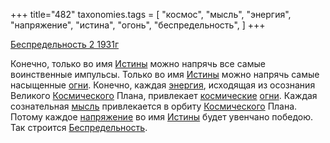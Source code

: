 +++
title="482"
taxonomies.tags = [
 "космос",
 "мысль",
 "энергия",
 "напряжение",
 "истина",
 "огонь",
 "беспредельность",
]
+++

[Беспредельность 2 1931г](/agni/1931)

Конечно, только во имя [Истины](/tags/истина) можно напрячь все самые воинственные импульсы. Только во имя [Истины](/tags/истина) можно напрячь самые насыщенные [огни](/tags/огонь). Конечно, каждая [энергия](/tags/энергия), исходящая из осознания Великого [Космического](/tags/космос) Плана, привлекает [космические](/tags/космос) [огни](/tags/огонь). Каждая сознательная [мысль](/tags/мысль) привлекается в орбиту [Космического](/tags/космос) Плана. Потому каждое [напряжение](/tags/напряжение) во имя [Истины](/tags/истина) будет увенчано победою. Так строится [Беспредельность](/tags/беспредельность).   

